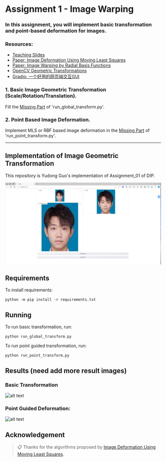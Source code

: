 # Assignment 1 - Image Warping

### In this assignment, you will implement basic transformation and point-based deformation for images.

### Resources:
- [Teaching Slides](https://rec.ustc.edu.cn/share/afbf05a0-710c-11ef-80c6-518b4c8c0b96) 
- [Paper: Image Deformation Using Moving Least Squares](https://people.engr.tamu.edu/schaefer/research/mls.pdf)
- [Paper: Image Warping by Radial Basis Functions](https://www.sci.utah.edu/~gerig/CS6640-F2010/Project3/Arad-1995.pdf)
- [OpenCV Geometric Transformations](https://docs.opencv.org/4.x/da/d6e/tutorial_py_geometric_transformations.html)
- [Gradio: 一个好用的网页端交互GUI](https://www.gradio.app/)

### 1. Basic Image Geometric Transformation (Scale/Rotation/Translation).
Fill the [Missing Part](run_global_transform.py#L21) of 'run_global_transform.py'.


### 2. Point Based Image Deformation.

Implement MLS or RBF based image deformation in the [Missing Part](run_point_transform.py#L52) of 'run_point_transform.py'.

---

## Implementation of Image Geometric Transformation

This repository is Yudong Guo's implementation of Assignment_01 of DIP. 

<img src="pics/teaser.png" alt="alt text" width="800">

## Requirements

To install requirements:

```setup
python -m pip install -r requirements.txt
```


## Running

To run basic transformation, run:

```basic
python run_global_transform.py
```

To run point guided transformation, run:

```point
python run_point_transform.py
```

## Results (need add more result images)
### Basic Transformation
<img src="pics/global_demo.gif" alt="alt text" width="800">

### Point Guided Deformation:
<img src="pics/point_demo.gif" alt="alt text" width="800">

## Acknowledgement

>📋 Thanks for the algorithms proposed by [Image Deformation Using Moving Least Squares](https://people.engr.tamu.edu/schaefer/research/mls.pdf).
